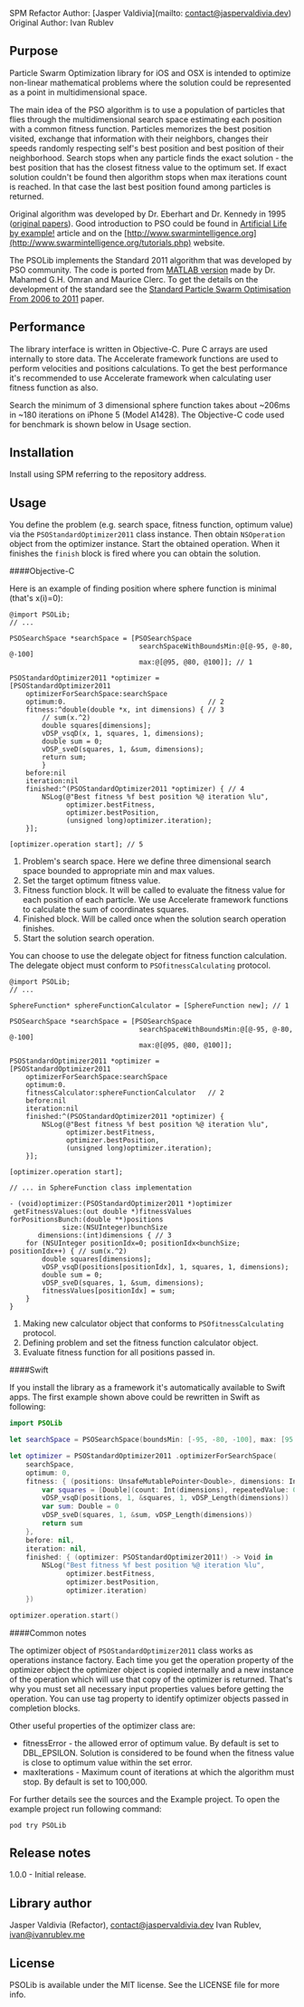 SPM Refactor Author: [Jasper Valdivia](mailto: contact@jaspervaldivia.dev)
Original Author: Ivan Rublev

Purpose
-------

Particle Swarm Optimization library for iOS and OSX is intended to optimize non-linear mathematical problems where the solution could be represented as a point in multidimensional space.

The main idea of the PSO algorithm is to use a population of particles that flies through the multidimensional search space estimating each position with a common fitness function. Particles memorizes the best position visited, exchange that information with their neighbors, changes their speeds randomly respecting self's best position and best position of their neighborhood. Search stops when any particle finds the exact solution - the best position that has the closest fitness value to the optimum set. If exact solution couldn't be found then algorithm stops when max iterations count is reached. In that case the last best position found among particles is returned. 

Original algorithm was developed by Dr. Eberhart and Dr. Kennedy in 1995 ([original papers](https://scholar.google.com/scholar?as_q=&as_occt=any&as_sauthors=Kennedy+J%2C+Eberhart+RC&as_ylo=1995&as_yhi=1995)).
Good introduction to PSO could be found in [Artificial Life by example!](http://web.ist.utl.pt/gdgp/VA/pso.htm) article and on the [http://www.swarmintelligence.org](http://www.swarmintelligence.org/tutorials.php) website.

The PSOLib implements the Standard 2011 algorithm that was developed by PSO community. The code is ported from [MATLAB version](http://www.particleswarm.info/SPSO2011_matlab.zip) made by Dr. Mahamed G.H. Omran and Maurice Clerc. To get the details on the development of the standard see the [Standard Particle Swarm Optimisation From 2006 to 2011](http://clerc.maurice.free.fr/pso/SPSO_descriptions.pdf) paper.


Performance
-----------
The library interface is written in Objective-C. Pure C arrays are used internally to store data. The Accelerate framework functions are used to perform velocities and positions calculations. To get the best performance it's recommended to use Accelerate framework when calculating user fitness function as also.

Search the minimum of 3 dimensional sphere function takes about ~206ms in ~180 iterations on iPhone 5 (Model A1428). The Objective-C code used for benchmark is shown below in Usage section.


Installation
------------

Install using SPM referring to the repository address.

Usage
-----

You define the problem (e.g. search space, fitness function, optimum value) via the `PSOStandardOptimizer2011` class instance. Then obtain `NSOperation` object from the optimizer instance. Start the obtained operation. When it finishes the `finish` block is fired where you can obtain the solution.

####Objective-C

Here is an example of finding position where sphere function is minimal (that's x(i)=0):

```objc
@import PSOLib;
// ...

PSOSearchSpace *searchSpace = [PSOSearchSpace 
								searchSpaceWithBoundsMin:@[@-95, @-80, @-100]
								max:@[@95, @80, @100]]; // 1
	
PSOStandardOptimizer2011 *optimizer =
[PSOStandardOptimizer2011
	optimizerForSearchSpace:searchSpace
	optimum:0.                                   // 2
	fitness:^double(double *x, int dimensions) { // 3
		// sum(x.^2)
		double squares[dimensions];
		vDSP_vsqD(x, 1, squares, 1, dimensions);
		double sum = 0;
		vDSP_sveD(squares, 1, &sum, dimensions);
		return sum;
        }
	before:nil
	iteration:nil
	finished:^(PSOStandardOptimizer2011 *optimizer) { // 4
		NSLog(@"Best fitness %f best position %@ iteration %lu",
			  optimizer.bestFitness,
			  optimizer.bestPosition, 
			  (unsigned long)optimizer.iteration);
	}];
		
[optimizer.operation start]; // 5
```

1. Problem's search space. Here we define three dimensional search space bounded to appropriate min and max values.
2. Set the target optimum fitness value.
3. Fitness function block. It will be called to evaluate the fitness value for each position of each particle. We use Accelerate framework functions to calculate the sum of coordinates squares.
4. Finished block. Will be called once when the solution search operation finishes.
5. Start the solution search operation.


You can choose to use the delegate object for fitness function calculation. The delegate object must conform to `PSOfitnessCalculating` protocol.

```objc
@import PSOLib;
// ...

SphereFunction* sphereFunctionCalculator = [SphereFunction new]; // 1
        
PSOSearchSpace *searchSpace = [PSOSearchSpace 
								searchSpaceWithBoundsMin:@[@-95, @-80, @-100]
								max:@[@95, @80, @100]];
       
PSOStandardOptimizer2011 *optimizer =
[PSOStandardOptimizer2011
	optimizerForSearchSpace:searchSpace
	optimum:0.
	fitnessCalculator:sphereFunctionCalculator   // 2
	before:nil
	iteration:nil
	finished:^(PSOStandardOptimizer2011 *optimizer) {
		NSLog(@"Best fitness %f best position %@ iteration %lu",
			  optimizer.bestFitness,
			  optimizer.bestPosition, 
			  (unsigned long)optimizer.iteration);
	}];
        
[optimizer.operation start];

// ... in SphereFunction class implementation
	
- (void)optimizer:(PSOStandardOptimizer2011 *)optimizer 
 getFitnessValues:(out double *)fitnessValues
forPositionsBunch:(double **)positions
			 size:(NSUInteger)bunchSize
	   dimensions:(int)dimensions { // 3
	for (NSUInteger positionIdx=0; positionIdx<bunchSize; positionIdx++) { // sum(x.^2)
		double squares[dimensions];
		vDSP_vsqD(positions[positionIdx], 1, squares, 1, dimensions);
		double sum = 0;
		vDSP_sveD(squares, 1, &sum, dimensions);
		fitnessValues[positionIdx] = sum;
	}
}
```

1. Making new calculator object that conforms to `PSOfitnessCalculating` protocol.
2. Defining problem and set the fitness function calculator object.
3. Evaluate fitness function for all positions passed in.

####Swift

If you install the library as a framework it's automatically available to Swift apps. The first example shown above could be rewritten in Swift as following:

```swift
import PSOLib

let searchSpace = PSOSearchSpace(boundsMin: [-95, -80, -100], max: [95, 80, 100])

let optimizer = PSOStandardOptimizer2011 .optimizerForSearchSpace(
	searchSpace,
	optimum: 0,
	fitness: { (positions: UnsafeMutablePointer<Double>, dimensions: Int32) -> Double in
		var squares = [Double](count: Int(dimensions), repeatedValue: 0.0)
		vDSP_vsqD(positions, 1, &squares, 1, vDSP_Length(dimensions))
		var sum: Double = 0
		vDSP_sveD(squares, 1, &sum, vDSP_Length(dimensions))
		return sum
	},
	before: nil,
	iteration: nil,
	finished: { (optimizer: PSOStandardOptimizer2011!) -> Void in
		NSLog("Best fitness %f best position %@ iteration %lu", 
			  optimizer.bestFitness, 
			  optimizer.bestPosition,
			  optimizer.iteration)
	})

optimizer.operation.start()
```

####Common notes

The optimizer object of `PSOStandardOptimizer2011` class works as operations instance factory. Each time you get the operation property of the optimizer object the optimizer object is copied internally and a new instance of the operation which will use that copy of the optimizer is returned. That's why you must set all necessary input properties values before getting the operation. You can use tag property to identify optimizer objects passed in completion blocks.

Other useful properties of the optimizer class are:

* fitnessError - the allowed error of optimum value. By default is set to DBL_EPSILON. Solution is considered to be found when the fitness value is close to optimum value within the set error.
* maxIterations - Maximum count of iterations at which the algorithm must stop. By default is set to 100,000.

For further details see the sources and the Example project. To open the example project run following command:

```console
pod try PSOLib
```


Release notes
-------------

1.0.0 - Initial release.


Library author
--------------
Jasper Valdivia (Refactor), contact@jaspervaldivia.dev
Ivan Rublev, ivan@ivanrublev.me


License
-------

PSOLib is available under the MIT license. See the LICENSE file for more info.

